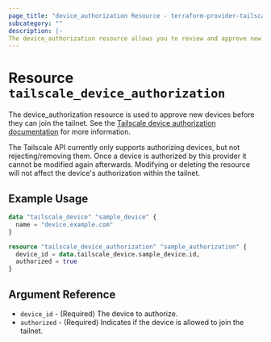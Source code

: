 ```yaml
---
page_title: "device_authorization Resource - terraform-provider-tailscale"
subcategory: ""
description: |-
The device_authorization resource allows you to review and approve new devices before they can join the tailnet.
---
```


# Resource `tailscale_device_authorization`

The device_authorization resource is used to approve new devices before they can join the tailnet.
See the [Tailscale device authorization documentation](https://tailscale.com/kb/1099/device-authorization) for more
information.

The Tailscale API currently only supports authorizing devices, but not rejecting/removing them. Once a device is
authorized by this provider it cannot be modified again afterwards. Modifying or deleting the resource
will not affect the device's authorization within the tailnet.

## Example Usage

```terraform
data "tailscale_device" "sample_device" {
  name = "device.example.com"
}

resource "tailscale_device_authorization" "sample_authorization" {
  device_id = data.tailscale_device.sample_device.id,
  authorized = true
}
```

## Argument Reference

- `device_id` - (Required) The device to authorize.
- `authorized` - (Required) Indicates if the device is allowed to join the tailnet.

